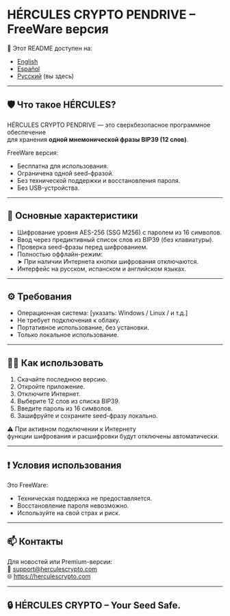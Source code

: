 # HÉRCULES CRYPTO PENDRIVE – FreeWare версия

📘 Этот README доступен на:
- [English](README.md)
- [Español](README_es.md)
- [Русский](README_ru.md) (вы здесь)

---

## 🛡️ Что такое HÉRCULES?

HÉRCULES CRYPTO PENDRIVE — это сверхбезопасное программное обеспечение  
для хранения **одной мнемонической фразы BIP39 (12 слов)**.

FreeWare версия:
- Бесплатна для использования.
- Ограничена одной seed-фразой.
- Без технической поддержки и восстановления пароля.
- Без USB-устройства.

---

## 🔐 Основные характеристики

- Шифрование уровня AES-256 (SSG M256) с паролем из 16 символов.
- Ввод через предиктивный список слов из BIP39 (без клавиатуры).
- Проверка seed-фразы перед шифрованием.
- Полностью оффлайн-режим:  
  ➤ При наличии Интернета кнопки шифрования отключаются.
- Интерфейс на русском, испанском и английском языках.

---

## ⚙️ Требования

- Операционная система: [указать: Windows / Linux / и т.д.]
- Не требует подключения к облаку.
- Портативное использование, без установки.
- Только локальное использование.

---

## 🧑‍💻 Как использовать

1. Скачайте последнюю версию.
2. Откройте приложение.
3. Отключите Интернет.
4. Выберите 12 слов из списка BIP39.
5. Введите пароль из 16 символов.
6. Зашифруйте и сохраните seed-фразу локально.

⚠️ При активном подключении к Интернету  
функции шифрования и расшифровки будут отключены автоматически.

---

## ❗ Условия использования

Это FreeWare:
- Техническая поддержка не предоставляется.
- Восстановление пароля невозможно.
- Используйте на свой страх и риск.

---

## 📫 Контакты

Для новостей или Premium-версии:  
📧 support@herculescrypto.com  
🌐 https://herculescrypto.com

---

## 🔒 HÉRCULES CRYPTO – Your Seed Safe.
